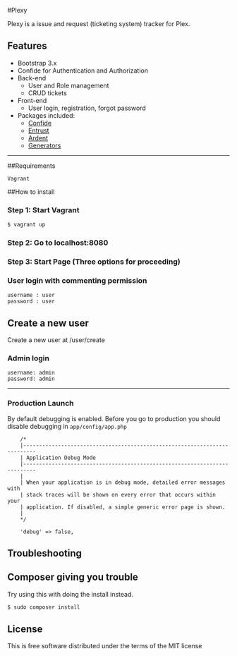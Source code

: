 #Plexy

Plexy is a issue and request (ticketing system) tracker for Plex.

## Features

* Bootstrap 3.x
* Confide for Authentication and Authorization
* Back-end
	* User and Role management
	* CRUD tickets
* Front-end
	* User login, registration, forgot password
* Packages included:
	* [Confide](https://github.com/zizaco/confide)
	* [Entrust](https://github.com/zizaco/entrust)
	* [Ardent](https://github.com/laravelbook/ardent)
	* [Generators](https://github.com/JeffreyWay/Laravel-4-Generators/blob/master/readme.md)

-----

##Requirements

	Vagrant

##How to install
### Step 1: Start Vagrant
```bash
$ vagrant up
```

### Step 2: Go to localhost:8080

### Step 3: Start Page (Three options for proceeding)

### User login with commenting permission

    username : user
    password : user

## Create a new user
Create a new user at /user/create

### Admin login

    username: admin
    password: admin

-----
### Production Launch

By default debugging is enabled. Before you go to production you should disable debugging in `app/config/app.php`

```
    /*
    |--------------------------------------------------------------------------
    | Application Debug Mode
    |--------------------------------------------------------------------------
    |
    | When your application is in debug mode, detailed error messages with
    | stack traces will be shown on every error that occurs within your
    | application. If disabled, a simple generic error page is shown.
    |
    */

    'debug' => false,
```

## Troubleshooting

## Composer giving you trouble

Try using this with doing the install instead.

```bash
$ sudo composer install
```

## License

This is free software distributed under the terms of the MIT license
